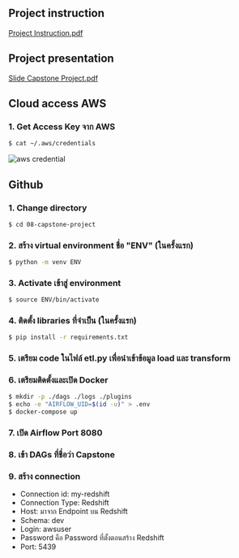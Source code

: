 ## Project instruction
[Project Instruction.pdf](https://github.com/ananmind/-swu-ds525/files/10274055/Project.Instruction.pdf)
<br>

## Project presentation
[Slide Capstone Project.pdf](https://github.com/ananmind/-swu-ds525/files/10273958/Slide.Capstone.Project.pdf)
<br>

## Cloud access AWS
### 1. Get Access Key จาก AWS
```sh
$ cat ~/.aws/credentials
```
![aws credential](https://user-images.githubusercontent.com/112712486/208808834-2556caa2-d3da-4431-ac75-73452eb8f377.jpg)


## Github
### 1. Change directory  
```sh
$ cd 08-capstone-project
```

### 2.	สร้าง virtual environment ชื่อ "ENV" (ในครั้งแรก)
```sh
$ python -m venv ENV
```

### 3.	Activate เข้าสู่ environment
```sh
$ source ENV/bin/activate
```

### 4. ติดตั้ง libraries ที่จำเป็น (ในครั้งแรก)
```sh
$ pip install -r requirements.txt
```

### 5. เตรียม code ในไฟล์ etl.py เพื่อนำเข้าข้อมูล load และ transform

### 6. เตรียมติดตั้งและเปิด Docker
```sh
$ mkdir -p ./dags ./logs ./plugins
$ echo -e "AIRFLOW_UID=$(id -u)" > .env
$ docker-compose up
```

### 7.	เปิด Airflow Port 8080

### 8. เข้า DAGs ที่ชื่อว่า Capstone 

### 9. สร้าง connection 
- Connection id: my-redshift 
- Connection Type: Redshift
- Host: มาจาก Endpoint บน Redshift
- Schema: dev 
- Login:  awsuser 
- Password คือ Password ที่ตั้งตอนสร้าง Redshift 
- Port: 5439

